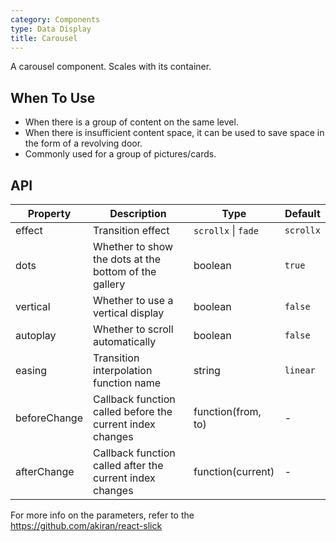 ```yaml
---
category: Components
type: Data Display
title: Carousel
---
```


A carousel component. Scales with its container.

## When To Use

- When there is a group of content on the same level.
- When there is insufficient content space, it can be used to save space in the form of a revolving door.
- Commonly used for a group of pictures/cards.

## API

| Property             | Description                                         | Type     | Default                          |
|------------------|----------------------------------------------|----------|---------------------------------|
| effect           | Transition effect   | `scrollx` \| `fade` | `scrollx` |
| dots | Whether to show the dots at the bottom of the gallery                | boolean    | `true` |
| vertical | Whether to use a vertical display                               | boolean   | `false` |
| autoplay | Whether to scroll automatically                                 | boolean   | `false` |
| easing | Transition interpolation function name                            | string   | `linear` |
| beforeChange | Callback function called before the current index changes   | function(from, to) | - |
| afterChange  | Callback function called after the current index changes    | function(current)  | - |

For more info on the parameters, refer to the https://github.com/akiran/react-slick
